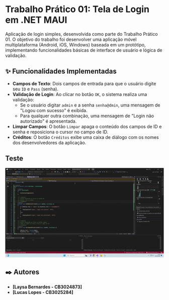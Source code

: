 # Trabalho Prático 01: Tela de Login em .NET MAUI

Aplicação de login simples, desenvolvida como parte do Trabalho Prático 01. O objetivo do trabalho foi desenvolver uma aplicação móvel multiplataforma (Android, iOS, Windows) baseada em um protótipo, implementando funcionalidades básicas de interface de usuário e lógica de validação.

## ✨ Funcionalidades Implementadas

-   **Campos de Texto**: Dois campos de entrada para que o usuário digite seu `ID` e `Pass` (senha).
-   **Validação de Login**: Ao clicar no botão `OK`, o sistema realiza uma validação:
    -   Se o usuário digitar `admin` e a senha `senha@dmin`, uma mensagem de "Logou com sucesso" é exibida.
    -   Para qualquer outra combinação, uma mensagem de "Login não autorizado" é apresentada.
-   **Limpar Campos**: O botão `Limpar` apaga o conteúdo dos campos de ID e senha e reposiciona o cursor no campo de ID.
-   **Créditos**: O botão `Créditos` exibe uma caixa de diálogo com os nomes dos desenvolvedores da aplicação.

## Teste

![Teste Funcioanndo](./video.gif)

## ✒️ Autores

-  **[Laysa Bernardes - CB3024873]** 
-  **[Lucas Lopes - CB3025284]**
